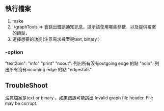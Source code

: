 ## 執行檔案
1. make
2. ./graphTools => 會跳出錯誤通知訊息，提示該使用哪些參數，以及提供檔案的類型，
3. 選擇想要的功能(注意需求檔案是text, binary )
### -option
"text2bin": 
"info"
"print"
"noout": 列出所有沒有outgoing edge 的點
"noin": 列出所有沒有incoming edge 的點
"edgestats"

## TroubleShoot
注意檔案是text or  binary ，如果錯誤可能跳出
Invalid graph file header. File may be corrupt.
